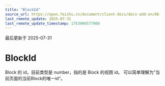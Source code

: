 ```yaml
---
title: "BlockId"
source_url: https://open.feishu.cn/document/client-docs/docs-add-on/06-data-structure/blockid
last_remote_update: 2025-07-31
last_remote_update_timestamp: 1753960577000
---
```

最后更新于 2025-07-31

# BlockId
Block 的 id，目前类型是 number，指的是 Block 的视图 id。
可以简单理解为”当前页面的当前Block的唯一id“。
